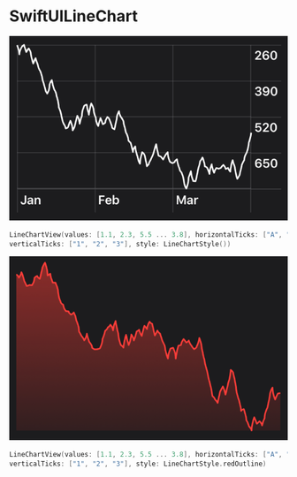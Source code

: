 # SwiftUILineChart

![White Chart](./Resources/white-example.png)

```swift
LineChartView(values: [1.1, 2.3, 5.5 ... 3.8], horizontalTicks: ["A", "B", "C"],
verticalTicks: ["1", "2", "3"], style: LineChartStyle())

```
![Red Chart](./Resources/red-example.png)

```swift
LineChartView(values: [1.1, 2.3, 5.5 ... 3.8], horizontalTicks: ["A", "B", "C"],
verticalTicks: ["1", "2", "3"], style: LineChartStyle.redOutline)
```
